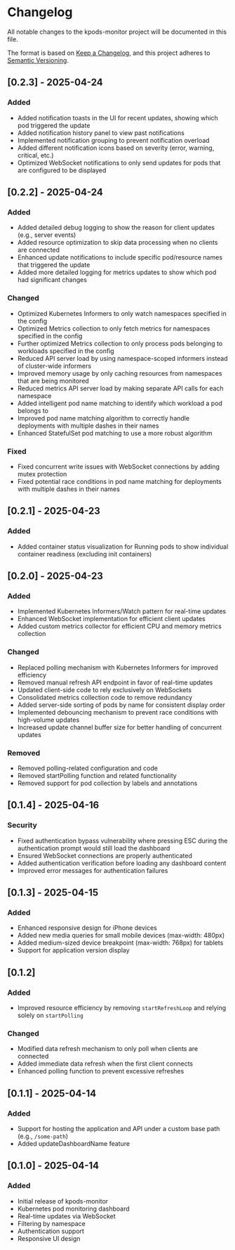 # Changelog

All notable changes to the kpods-monitor project will be documented in this file.

The format is based on [Keep a Changelog](https://keepachangelog.com/en/1.0.0/),
and this project adheres to [Semantic Versioning](https://semver.org/spec/v2.0.0.html).

## [0.2.3] - 2025-04-24

### Added

- Added notification toasts in the UI for recent updates, showing which pod triggered the update
- Added notification history panel to view past notifications
- Implemented notification grouping to prevent notification overload
- Added different notification icons based on severity (error, warning, critical, etc.)
- Optimized WebSocket notifications to only send updates for pods that are configured to be displayed

## [0.2.2] - 2025-04-24

### Added
- Added detailed debug logging to show the reason for client updates (e.g., server events)
- Added resource optimization to skip data processing when no clients are connected
- Enhanced update notifications to include specific pod/resource names that triggered the update
- Added more detailed logging for metrics updates to show which pod had significant changes

### Changed
- Optimized Kubernetes Informers to only watch namespaces specified in the config
- Optimized Metrics collection to only fetch metrics for namespaces specified in the config
- Further optimized Metrics collection to only process pods belonging to workloads specified in the config
- Reduced API server load by using namespace-scoped informers instead of cluster-wide informers
- Improved memory usage by only caching resources from namespaces that are being monitored
- Reduced metrics API server load by making separate API calls for each namespace
- Added intelligent pod name matching to identify which workload a pod belongs to
- Improved pod name matching algorithm to correctly handle deployments with multiple dashes in their names
- Enhanced StatefulSet pod matching to use a more robust algorithm

### Fixed
- Fixed concurrent write issues with WebSocket connections by adding mutex protection
- Fixed potential race conditions in pod name matching for deployments with multiple dashes in their names

## [0.2.1] - 2025-04-23

### Added
- Added container status visualization for Running pods to show individual container readiness (excluding init containers)

## [0.2.0] - 2025-04-23

### Added
- Implemented Kubernetes Informers/Watch pattern for real-time updates
- Enhanced WebSocket implementation for efficient client updates
- Added custom metrics collector for efficient CPU and memory metrics collection

### Changed
- Replaced polling mechanism with Kubernetes Informers for improved efficiency
- Removed manual refresh API endpoint in favor of real-time updates
- Updated client-side code to rely exclusively on WebSockets
- Consolidated metrics collection code to remove redundancy
- Added server-side sorting of pods by name for consistent display order
- Implemented debouncing mechanism to prevent race conditions with high-volume updates
- Increased update channel buffer size for better handling of concurrent updates

### Removed
- Removed polling-related configuration and code
- Removed startPolling function and related functionality
- Removed support for pod collection by labels and annotations

## [0.1.4] - 2025-04-16

### Security
- Fixed authentication bypass vulnerability where pressing ESC during the authentication prompt would still load the dashboard
- Ensured WebSocket connections are properly authenticated
- Added authentication verification before loading any dashboard content
- Improved error messages for authentication failures

## [0.1.3] - 2025-04-15

### Added
- Enhanced responsive design for iPhone devices
- Added new media queries for small mobile devices (max-width: 480px)
- Added medium-sized device breakpoint (max-width: 768px) for tablets
- Support for application version display

## [0.1.2]

### Added
- Improved resource efficiency by removing `startRefreshLoop` and relying solely on `startPolling`

### Changed
- Modified data refresh mechanism to only poll when clients are connected
- Added immediate data refresh when the first client connects
- Enhanced polling function to prevent excessive refreshes

## [0.1.1] - 2025-04-14

### Added
- Support for hosting the application and API under a custom base path (e.g., `/some-path`)
- Added updateDashboardName feature

## [0.1.0] - 2025-04-14

### Added
- Initial release of kpods-monitor
- Kubernetes pod monitoring dashboard
- Real-time updates via WebSocket
- Filtering by namespace
- Authentication support
- Responsive UI design
